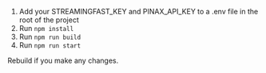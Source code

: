 1. Add your STREAMINGFAST_KEY and PINAX_API_KEY to a .env file in the root of the project
2. Run `npm install`
3. Run `npm run build`
4. Run `npm run start`

Rebuild if you make any changes.
